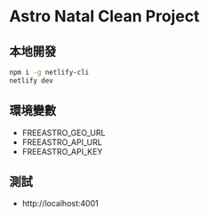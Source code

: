 # Astro Natal Clean Project

## 本地開發
```bash
npm i -g netlify-cli
netlify dev
```

## 環境變數
- FREEASTRO_GEO_URL
- FREEASTRO_API_URL
- FREEASTRO_API_KEY

## 測試
- http://localhost:4001
